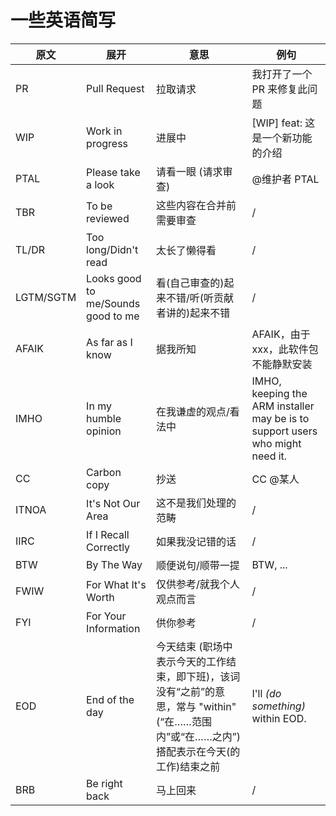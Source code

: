 # 一些英语简写

| 原文 | 展开 | 意思 | 例句 |
|-----|-----|-----|-----|
| PR | Pull Request | 拉取请求 | 我打开了一个 PR 来修复此问题 |
| WIP | Work in progress | 进展中 | [WIP] feat: 这是一个新功能的介绍 |
| PTAL | Please take a look | 请看一眼 (请求审查) | @维护者 PTAL |
| TBR | To be reviewed | 这些内容在合并前需要审查 | / |
| TL/DR | Too long/Didn't read | 太长了懒得看 | / |
| LGTM/SGTM | Looks good to me/Sounds good to me | 看(自己审查的)起来不错/听(听贡献者讲的)起来不错 | / |
| AFAIK | As far as I know | 据我所知 | AFAIK，由于xxx，此软件包不能静默安装 |
| IMHO | In my humble opinion | 在我谦虚的观点/看法中 | IMHO, keeping the ARM installer may be is to support users who might need it. |
| CC | Carbon copy | 抄送 | CC @某人 |
| ITNOA | It's Not Our Area | 这不是我们处理的范畴 | / |
| IIRC | If I Recall Correctly | 如果我没记错的话 | / |
| BTW | By The Way | 顺便说句/顺带一提 | BTW, ... |
| FWIW | For What It's Worth | 仅供参考/就我个人观点而言 | / |
| FYI | For Your Information | 供你参考 | / |
| EOD | End of the day | 今天结束 (职场中表示今天的工作结束，即下班)，该词没有“之前”的意思，常与 "within" (“在……范围内”或“在……之内”) 搭配表示在今天(的工作)结束之前 | I'll *(do something)* within EOD. |
| BRB | Be right back | 马上回来 | / |
